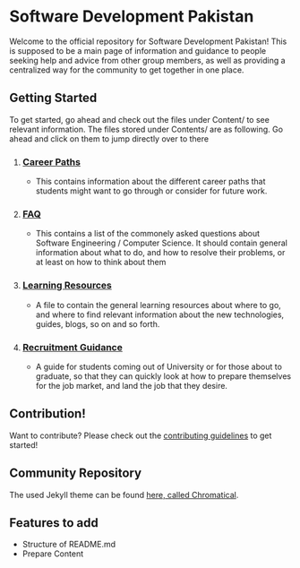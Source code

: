 # Software Development Pakistan

Welcome to the official repository for Software Development Pakistan! This is supposed to be a main page of information and guidance to people seeking help and advice from other group members, as well as providing a centralized way for the community to get together in one place.

## Getting Started

To get started, go ahead and check out the files under Content/ to see relevant information. 
The files stored under Contents/ are as following. Go ahead and click on them to jump directly over to there

1. ### [Career Paths](https://github.com/Software-Development-Pakistan/Software-Development-Pakistan.github.io/blob/master/Content/Career-paths)
   - This contains information about the different career paths that students might want to go through or consider for future work. 
2. ### [FAQ](https://github.com/Software-Development-Pakistan/Software-Development-Pakistan.github.io/blob/master/Content/FAQ.md)
   - This contains a list of the commonely asked questions about Software Engineering / Computer Science. It should contain general information about what to do, and how to resolve their problems, or at least on how to think about them 
3. ### [Learning Resources](https://github.com/Software-Development-Pakistan/Software-Development-Pakistan.github.io/blob/master/Content/Learning-resources.md)
   - A file to contain the general learning resources about where to go, and where to find relevant information about the new technologies, guides, blogs, so on and so forth. 
4. ### [Recruitment Guidance](https://github.com/Software-Development-Pakistan/Software-Development-Pakistan.github.io/blob/master/Content/Recruitment-guidance.md)
    - A guide for students coming out of University or for those about to graduate, so that they can quickly look at how to prepare themselves for the job market, and land the job that they desire.

## Contribution!

Want to contribute? Please check out the [contributing guidelines]() to get started!

## Community Repository

The used Jekyll theme can be found [here, called Chromatical](https://github.com/chromatical/jekyll-materialdocs).

## Features to add

- Structure of README.md
- Prepare Content